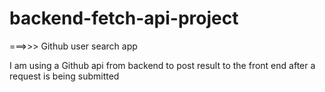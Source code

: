 # backend-fetch-api-project 

===>>> Github user search app

<p>I am using a Github api from backend to post result to the front end after a request is being submitted</p>

